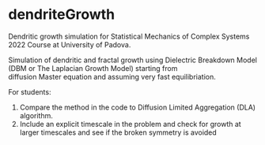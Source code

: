 # dendriteGrowth

Dendritic growth simulation for Statistical Mechanics of Complex Systems 2022 Course at University of Padova.  

Simulation of dendritic and fractal growth using Dielectric Breakdown Model (DBM or The Laplacian Growth Model) starting from   
diffusion Master equation and assuming very fast equilibriation.  

For students: 
1. Compare the method in the code to Diffusion Limited Aggregation (DLA) algorithm.
2. Include an explicit timescale in the problem and check for growth at larger timescales and see if the broken symmetry is avoided
